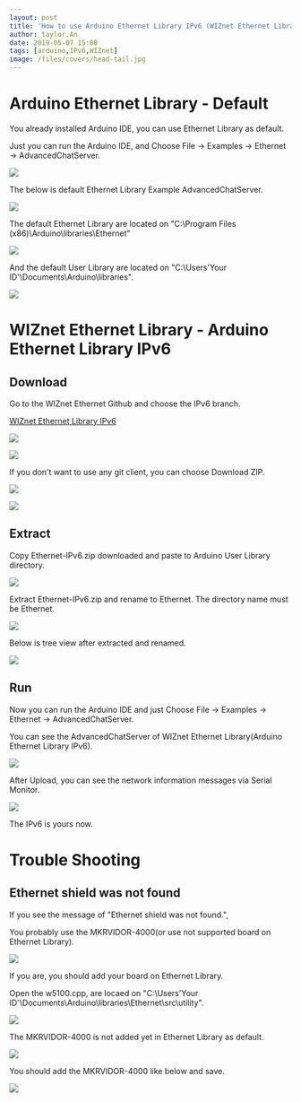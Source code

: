 ```yaml
---
layout: post
title: 'How to use Arduino Ethernet Library IPv6 (WIZnet Ethernet Library)'
author: taylor.An
date: 2019-05-07 15:00
tags: [arduino,IPv6,WIZnet]
image: /files/covers/head-tail.jpg
---
```


<a id="forkme" href="https://github.com/Wiznet/Ethernet/tree/IPv6"></a>

# Arduino Ethernet Library - Default

You already installed Arduino IDE, you can use Ethernet Library as default.

Just you can run the Arduino IDE, and Choose File -> Examples -> Ethernet -> AdvancedChatServer.

![](/files/posts/2019-05-07/Default/1.jpg)

The below is default Ethernet Library Example AdvancedChatServer.

![](/files/posts/2019-05-07/Default/2.jpg)

The default Ethernet Library are located on "C:\Program Files (x86)\Arduino\libraries\Ethernet"

![](/files/posts/2019-05-07/Default/3.jpg)

And the default User Library are located on "C:\Users\'Your ID'\Documents\Arduino\libraries".

![](/files/posts/2019-05-07/Default/4.jpg)

# WIZnet Ethernet Library - Arduino Ethernet Library IPv6

## Download

Go to the WIZnet Ethernet Github and choose the IPv6 branch.

[WIZnet Ethernet Library IPv6](https://github.com/Wiznet/Ethernet/tree/IPv6)

![](/files/posts/2019-05-07/Github-WIZnet-Ethernet-IPv6/1.jpg)

![](/files/posts/2019-05-07/Github-WIZnet-Ethernet-IPv6/2.jpg)

If you don't want to use any git client, you can choose Download ZIP.

![](/files/posts/2019-05-07/Github-WIZnet-Ethernet-IPv6/3.jpg)

![](/files/posts/2019-05-07/Github-WIZnet-Ethernet-IPv6/4-download.jpg)

## Extract

Copy Ethernet-IPv6.zip downloaded and paste to Arduino User Library directory.

![](/files/posts/2019-05-07/Github-WIZnet-Ethernet-IPv6/5-copy-paste.jpg)

Extract Ethernet-IPv6.zip and rename to Ethernet. The directory name must be Ethernet.

![](/files/posts/2019-05-07/Github-WIZnet-Ethernet-IPv6/6-extract.jpg)

Below is tree view after extracted and renamed.

![](/files/posts/2019-05-07/Github-WIZnet-Ethernet-IPv6/6-extract-2.jpg)

## Run

Now you can run the Arduino IDE and just Choose File -> Examples -> Ethernet -> AdvancedChatServer.

You can see the AdvancedChatServer of WIZnet Ethernet Library(Arduino Ethernet Library IPv6).

![](/files/posts/2019-05-07/Github-WIZnet-Ethernet-IPv6/7.jpg)

After Upload, you can see the network information messages via Serial Monitor.

![](/files/posts/2019-05-07/Github-WIZnet-Ethernet-IPv6/19-done.jpg)

The IPv6 is yours now.

# Trouble Shooting

## Ethernet shield was not found

If you see the message of "Ethernet shield was not found.",

You probably use the MKRVIDOR-4000(or use not supported board on Ethernet Library).

![](/files/posts/2019-05-07/Github-WIZnet-Ethernet-IPv6/16-unknown-board.jpg)

If you are, you should add your board on Ethernet Library.

Open the w5100.cpp, are locaed on "C:\Users\'Your ID'\Documents\Arduino\libraries\Ethernet\src\utility".

![](/files/posts/2019-05-07/Github-WIZnet-Ethernet-IPv6/17-unknown-board-2.jpg)

The MKRVIDOR-4000 is not added yet in Ethernet Library as default.

![](/files/posts/2019-05-07/Github-WIZnet-Ethernet-IPv6/17-unknown-board-3.jpg)

You should add the MKRVIDOR-4000 like below and save.

![](/files/posts/2019-05-07/Github-WIZnet-Ethernet-IPv6/17-unknown-board-4.jpg)

